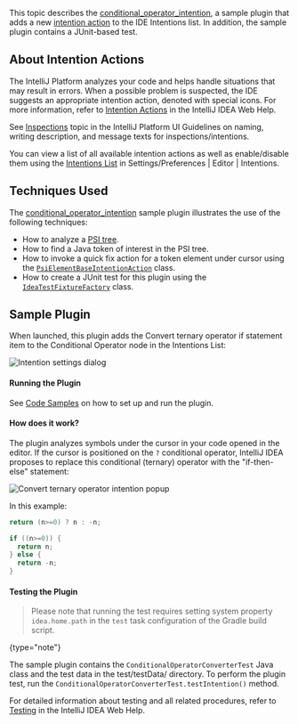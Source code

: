 [//]: # (title: Code Intentions)

<!-- Copyright 2000-2022 JetBrains s.r.o. and other contributors. Use of this source code is governed by the Apache 2.0 license that can be found in the LICENSE file. -->

This topic describes the [conditional_operator_intention](https://github.com/JetBrains/intellij-sdk-code-samples/tree/main/conditional_operator_intention), a sample plugin that adds a new [intention action](https://www.jetbrains.com/help/idea/intention-actions.html) to the IDE Intentions list.
In addition, the sample plugin contains a JUnit-based test.

## About Intention Actions

The IntelliJ Platform analyzes your code and helps handle situations that may result in errors.
When a possible problem is suspected, the IDE suggests an appropriate intention action, denoted with special icons.
For more information, refer to [Intention Actions](https://www.jetbrains.com/help/idea/intention-actions.html) in the IntelliJ IDEA Web Help.

See [Inspections](https://jetbrains.design/intellij/text/inspections/) topic in the IntelliJ Platform UI Guidelines on naming, writing description, and message texts for inspections/intentions.

You can view a list of all available intention actions as well as enable/disable them using the [Intentions List](https://www.jetbrains.com/help/idea/intention-actions.html#intention-settings) in <menupath>Settings/Preferences | Editor | Intentions</menupath>.

## Techniques Used

The [conditional_operator_intention](https://github.com/JetBrains/intellij-sdk-code-samples/tree/main/conditional_operator_intention) sample plugin illustrates the use of the following techniques:

- How to analyze a [PSI tree](psi_files.md).
- How to find a Java token of interest in the PSI tree.
- How to invoke a quick fix action for a token element under cursor using the [`PsiElementBaseIntentionAction`](upsource:///platform/lang-api/src/com/intellij/codeInsight/intention/PsiElementBaseIntentionAction.java) class.
- How to create a JUnit test for this plugin using the [`IdeaTestFixtureFactory`](upsource:///platform/testFramework/src/com/intellij/testFramework/fixtures/IdeaTestFixtureFactory.java) class.

## Sample Plugin

When launched, this plugin adds the <control>Convert ternary operator if statement</control> item to the <control>Conditional Operator</control> node in the Intentions List:

![Intention settings dialog](IntentionsList.png)

#### Running the Plugin

See [Code Samples](code_samples.md) on how to set up and run the plugin.

#### How does it work?

The plugin analyzes symbols under the cursor in your code opened in the editor.
If the cursor is positioned on the `?` conditional operator, IntelliJ IDEA proposes to replace this conditional (ternary) operator with the "if-then-else" statement:

![Convert ternary operator intention popup](TernaryOperator.png)

In this example:

<compare>

```java
return (n>=0) ? n : -n;
```

```java
if ((n>=0)) {
  return n;
} else {
  return -n;
}
```
</compare>

#### Testing the Plugin

> Please note that running the test requires setting system property `idea.home.path` in the `test` task configuration of the Gradle build script.
>
{type="note"}

The sample plugin contains the `ConditionalOperatorConverterTest` Java class and the test data in the <path>test/testData/</path> directory.
To perform the plugin test, run the `ConditionalOperatorConverterTest.testIntention()` method.

For detailed information about testing and all related procedures, refer to [Testing](https://www.jetbrains.com/help/idea/performing-tests.html) in the IntelliJ IDEA Web Help.
